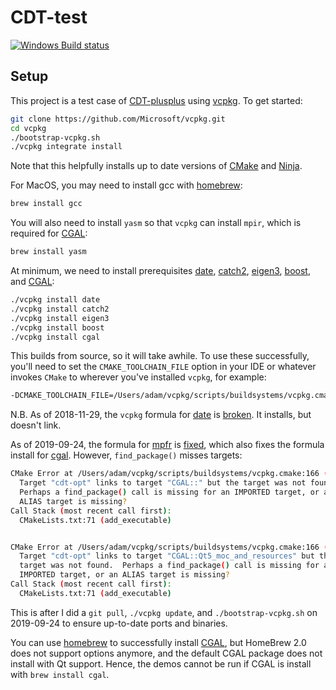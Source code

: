 # CDT-test

[![Windows Build status](https://img.shields.io/appveyor/ci/acgetchell/cdt-test.svg?label=Windows)](https://ci.appveyor.com/project/acgetchell/cdt-test)

## Setup

This project is a test case of [CDT-plusplus] using [vcpkg]. To get started:

```bash
git clone https://github.com/Microsoft/vcpkg.git
cd vcpkg
./bootstrap-vcpkg.sh
./vcpkg integrate install

```

Note that this helpfully installs up to date versions of [CMake] and [Ninja].

For MacOS, you may need to install gcc with [homebrew]:

```bash
brew install gcc
```

You will also need to install `yasm` so that `vcpkg` can install `mpir`, which is required for [CGAL]:

```bash
brew install yasm

```

At minimum, we need to install prerequisites [date], [catch2], [eigen3], [boost], and [CGAL]:

```bash
./vcpkg install date
./vcpkg install catch2
./vcpkg install eigen3
./vcpkg install boost
./vcpkg install cgal

```

This builds from source, so it will take awhile. To use these successfully, you'll need to set the `CMAKE_TOOLCHAIN_FILE` option in your IDE or whatever invokes `CMake` to wherever you've installed `vcpkg`, for example:

```bash
-DCMAKE_TOOLCHAIN_FILE=/Users/adam/vcpkg/scripts/buildsystems/vcpkg.cmake
```

N.B. As of 2018-11-29, the `vcpkg` formula for [date] is [broken][1]. It installs, but doesn't link.


As of 2019-09-24, the formula for [mpfr] is [fixed][2], which also fixes the formula install for [cgal]. However, `find_package()` misses targets:

```bash
CMake Error at /Users/adam/vcpkg/scripts/buildsystems/vcpkg.cmake:166 (_add_executable):
  Target "cdt-opt" links to target "CGAL::" but the target was not found.
  Perhaps a find_package() call is missing for an IMPORTED target, or an
  ALIAS target is missing?
Call Stack (most recent call first):
  CMakeLists.txt:71 (add_executable)


CMake Error at /Users/adam/vcpkg/scripts/buildsystems/vcpkg.cmake:166 (_add_executable):
  Target "cdt-opt" links to target "CGAL::Qt5_moc_and_resources" but the
  target was not found.  Perhaps a find_package() call is missing for an
  IMPORTED target, or an ALIAS target is missing?
Call Stack (most recent call first):
  CMakeLists.txt:71 (add_executable)
```
This is after I did a `git pull`, `./vcpkg update`, and `./bootstrap-vcpkg.sh` on 2019-09-24 to ensure up-to-date ports and binaries.

You can use [homebrew] to successfully install [CGAL], but HomeBrew 2.0 does not support options anymore, and the
default CGAL package does not install with Qt support. Hence, the demos cannot be run if CGAL is install with `brew install cgal`.


[CDT-plusplus]:https://github.com/acgetchell/CDT-plusplus
[vcpkg]:https://github.com/Microsoft/vcpkg
[CMake]:https:://cmake.org
[Ninja]:https://ninja-build.org
[CGAL]: https://www.cgal.org/
[date]: https://github.com/HowardHinnant/date
[eigen3]: https://eigen.tuxfamily.org/dox/
[CLion]: https://www.jetbrains.com/clion/
[boost]: https://www.boost.org/
[1]: https://github.com/Microsoft/vcpkg/issues/4864
[2]: https://github.com/Microsoft/vcpkg/issues/5910
[catch2]: https://github.com/catchorg/Catch2
[homebrew]: https://brew.sh
[mpfr]: http://mpfr.org